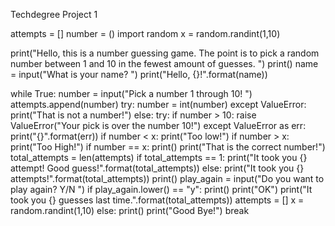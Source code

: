 Techdegree
Project 1

attempts = []
number = ()
import random
x = random.randint(1,10)

print("Hello, this is a number guessing game. The point is to pick a random number between 1 and 10 in the fewest amount of guesses.  ")
print()
name = input("What is your name?  ")
print("Hello, {}!".format(name))

while True:
    number = input("Pick a number 1 through 10!  ")
    attempts.append(number)
    try:
        number = int(number)
    except ValueError:
        print("That is not a number!")
    else:
        try:
            if number > 10:
                raise ValueError("Your pick is over the number 10!")
        except ValueError as err:
            print("{}".format(err))
        if number < x:
            print("Too low!")
        if number > x:
            print("Too High!")
        if number == x:
            print()
            print("That is the correct number!")
            total_attempts = len(attempts)
            if total_attempts == 1:
                print("It took you {} attempt! Good guess!".format(total_attempts))
            else:
                print("It took you {} attempts!".format(total_attempts))
            print()
            play_again = input("Do you want to play again? Y/N  ")
            if play_again.lower() == "y":
                print()
                print("OK")
                print("It took you {} guesses last time.".format(total_attempts))
                attempts = []
                x = random.randint(1,10)
            else:
                print()
                print("Good Bye!")
                break
             
